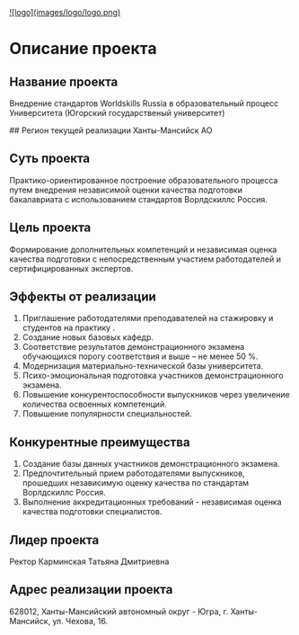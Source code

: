 <a href="https://www.ugrasu.ru" target="_blank">
    ![logo](images/logo/logo.png)
</a>

# **Описание проекта**

## Название проекта
Внедрение стандартов Worldskills Russia в образовательный процесс Университета (Югорский государственый университет)

## Регион текущей реализации
Ханты-Мансийск АО

## Суть проекта
Практико-ориентированное построение образовательного процесса путем внедрения независимой оценки качества подготовки бакалавриата с использованием стандартов Ворлдскиллс Россия.

## Цель проекта
Формирование дополнительных компетенций и независимая оценка качества подготовки с непосредственным участием работодателей и
сертифицированных экспертов.

## Эффекты от реализации
1. Приглашение работодателями преподавателей на стажировку и
студентов на практику .
2. Создание новых базовых кафедр.
3. Соответствие результатов демонстрационного экзамена обучающихся
порогу соответствия и выше – не менее 50 %.
4. Модернизация материально-технической базы университета.
5. Психо-эмоциональная подготовка участников демонстрационного
экзамена.
6. Повышение конкурентоспособности выпускников через увеличение
количества освоенных компетенций.
7. Повышение популярности специальностей.

## Конкурентные преимущества
1. Создание базы данных участников демонстрационного экзамена.
2. Предпочтительный прием работодателями выпускников, прошедших
независимую оценку качества по стандартам Ворлдскиллс Россия.
3. Выполнение аккредитационных требований - независимая оценка
качества подготовки специалистов.


## Лидер проекта
Ректор Карминская Татьяна Дмитриевна

## Адрес реализации проекта
628012, Ханты-Мансийский автономный округ - Югра, г. Ханты-Мансийск, ул. Чехова, 16.